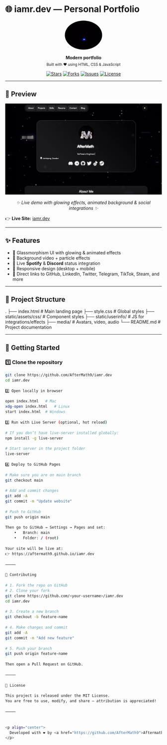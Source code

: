 # 🌐 iamr.dev — Personal Portfolio

<p align="center">
  <img src="media/avatar.gif" width="120" style="border-radius:50%">
</p>

<p align="center">
  <b>Modern portfolio<a href="https://github.com/AfterMath9"></a></b><br>
  <sub>Built with ❤️ using HTML, CSS & JavaScript</sub>
</p>

<p align="center">
  <a href="https://github.com/AfterMath9/iamr.dev/stargazers"><img src="https://img.shields.io/github/stars/AfterMath9/iamr.dev?style=flat-square&color=ffcc00" alt="Stars"></a>
  <a href="https://github.com/AfterMath9/iamr.dev/network/members"><img src="https://img.shields.io/github/forks/AfterMath9/iamr.dev?style=flat-square&color=00bfff" alt="Forks"></a>
  <a href="https://github.com/AfterMath9/iamr.dev/issues"><img src="https://img.shields.io/github/issues/AfterMath9/iamr.dev?style=flat-square&color=ff6347" alt="Issues"></a>
  <a href="https://github.com/AfterMath9/iamr.dev/blob/main/LICENSE"><img src="https://img.shields.io/github/license/AfterMath9/iamr.dev?style=flat-square&color=32cd32" alt="License"></a>
</p>

---

## 📸 Preview

<p align="center">
  <img src="media/assets/Glassy-Portfolio.png" alt="Website Preview" width="800">
</p>

<p align="center">
  <i>✨ Live demo with glowing effects, animated background & social integrations ✨</i>
</p>

👉 **Live Site:** [iamr.dev](iamr.dev)

---

## ✨ Features
- 🎨 Glassmorphism UI with glowing & animated effects  
- 🎥 Background video + particle effects  
- 🎵 Live **Spotify** & **Discord** status integration  
- 📱 Responsive design (desktop + mobile)  
- 🔗 Direct links to GitHub, LinkedIn, Twitter, Telegram, TikTok, Steam, and more  

---

## 📂 Project Structure

.
├── index.html              # Main landing page
├── style.css               # Global styles
├── static/assets/css/      # Component styles
├── static/userinfo/        # JS for integrations/effects
├── media/                  # Avatars, video, audio
└── README.md               # Project documentation

---

## 🚀 Getting Started

### 1️⃣ Clone the repository
```bash
git clone https://github.com/AfterMath9/iamr.dev
cd iamr.dev

2️⃣ Open locally in browser

open index.html   # Mac
xdg-open index.html   # Linux
start index.html  # Windows

3️⃣ Run with Live Server (optional, hot reload)

# If you don’t have live-server installed globally:
npm install -g live-server

# Start server in the project folder
live-server

4️⃣ Deploy to GitHub Pages

# Make sure you are on main branch
git checkout main

# Add and commit changes
git add -A
git commit -m "Update website"

# Push to GitHub
git push origin main

Then go to GitHub → Settings → Pages and set:
	•	Branch: main
	•	Folder: / (root)

Your site will be live at:
👉 https://aftermath9.github.io/iamr.dev

⸻

🤝 Contributing

# 1. Fork the repo on GitHub
# 2. Clone your fork
git clone https://github.com/<your-username>/iamr.dev
cd iamr.dev

# 3. Create a new branch
git checkout -b feature-name

# 4. Make changes and commit
git add -A
git commit -m "Add new feature"

# 5. Push your branch
git push origin feature-name

Then open a Pull Request on GitHub.

⸻

📜 License

This project is released under the MIT License.
You are free to use, modify, and share — attribution is appreciated!

⸻


<p align="center">
  Developed with ❤️ by <a href="https://github.com/AfterMath9">Aftermath9</a>
</p>

